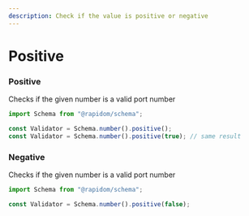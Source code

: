 ```yaml
---
description: Check if the value is positive or negative
---
```


# Positive

### Positive

Checks if the given number is a valid port number

```typescript
import Schema from "@rapidom/schema";

const Validator = Schema.number().positive();
const Validator = Schema.number().positive(true); // same result
```

### Negative

Checks if the given number is a valid port number

```typescript
import Schema from "@rapidom/schema";

const Validator = Schema.number().positive(false);
```


